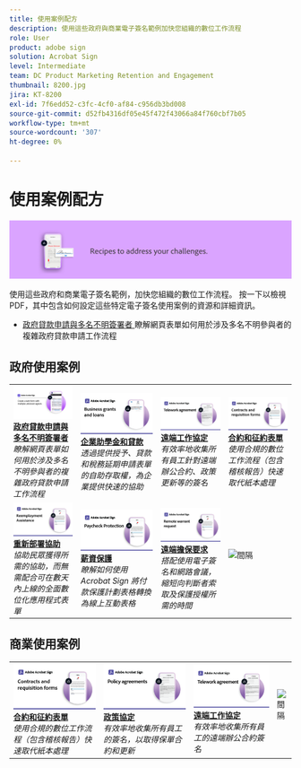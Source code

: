 ```yaml
---
title: 使用案例配方
description: 使用這些政府與商業電子簽名範例加快您組織的數位工作流程
role: User
product: adobe sign
solution: Acrobat Sign
level: Intermediate
team: DC Product Marketing Retention and Engagement
thumbnail: 8200.jpg
jira: KT-8200
exl-id: 7f6edd52-c3fc-4cf0-af84-c956db3bd008
source-git-commit: d52fb4316df05e45f472f43066a84f760cbf7b05
workflow-type: tm+mt
source-wordcount: '307'
ht-degree: 0%

---
```


# 使用案例配方

![使用案例橫幅](../assets/Hero-Recipe.png)

使用這些政府和商業電子簽名範例，加快您組織的數位工作流程。 按一下以檢視 PDF，其中包含如何設定這些特定電子簽名使用案例的資源和詳細資訊。

* [政府貸款申請與多名不明簽署者 ](webform-multiple-signers.md)
瞭解網頁表單如何用於涉及多名不明參與者的複雜政府貸款申請工作流程

## 政府使用案例

<table style="table-layout:fixed">
<tr>
  <td>
    <a href="webform-multiple-signers.md">
      <img alt="政府貸款申請與多名不明簽署者" src="../assets/Web-form-unknown.png" />
    </a>
    <div>
    <a href="webform-multiple-signers.md"><strong>政府貸款申請與多名不明簽署者</strong></a>
    </div>
    <em>瞭解網頁表單如何用於涉及多名不明參與者的複雜政府貸款申請工作流程</em>
    <br>
  </td> 
  <td>
    <a href="usecasegovgrants.md">
      <img alt="企業助學金和貸款" src="../assets/UC_Business.png" />
    </a>
    <div>
    <a href="usecasegovgrants.md"><strong>企業助學金和貸款</strong></a>
    </div>
    <em>透過提供授予、貸款和稅務延期申請表單的自助存取權，為企業提供快速的協助</em>
    <br>
  </td> 
  <td>
    <a href="usecasegovtelework.md">
      <img alt="遠端工作協定" src="../assets/UC_MegasignR.png" />
    </a>
    <div>
    <a href="usecasegovtelework.md"><strong>遠端工作協定</strong></a>
    </div>
    <em>有效率地收集所有員工針對遠端辦公合約、政策更新等的簽名</em>
    <br>
  </td>
  <td>
    <a href="usecasegovcontracts.md">
      <img alt="合約和征約表單" src="../assets/UC_WorkflowR.png" />
    </a>
    <div>
    <a href="usecasegovcontracts.md"><strong>合約和征約表單</strong></a>
    </div>
    <em>使用合規的數位工作流程（包含稽核報告）快速取代紙本處理</em>
    <br>
  </td>
</tr>
<tr>
 <td>
    <a href="usecasegovreemployment.md">
      <img alt="重新部署協助" src="../assets/UC_WebformsR.png" />
    </a>
    <div>
    <a href="usecasegovreemployment.md"><strong>重新部署協助</strong></a>
    </div>
    <em>協助民眾獲得所需的協助，而無需配合可在數天內上線的全面數位化應用程式表單</em>
    <br>
  </td>
  <td>
    <a href="usecasegovpaycheck.md">
      <img alt="薪資保護" src="../assets/UC_PaycheckProtectionR.png" />
    </a>
    <div>
    <a href="usecasegovpaycheck.md"><strong>薪資保護</strong></a>
    </div>
    <em>瞭解如何使用 Acrobat Sign 將付款保護計劃表格轉換為線上互動表格</em>
    <br>
  </td>
  <td>
    <a href="usecasegovremote.md">
      <img alt="遠端擔保要求" src="../assets/UC_Remote_WarrantR.png" />
    </a>
    <div>
    <a href="usecasegovremote.md"><strong>遠端擔保要求</strong></a>
    </div>
    <em>搭配使用電子簽名和網路會議，縮短向判斷者索取及保護授權所需的時間</em>
    <br>
  </td>
  <td>
    <img alt="間隔" src="../assets/Grayspacer.png" />
    <div>
    <br>
  </td>
</tr>
</table>

## 商業使用案例

<table style="table-layout:fixed">
<tr>
  <td>
    <a href="usecasecomcontracts.md">
      <img alt="合約和征約表單" src="../assets/UC_WorkflowR.png" />
    </a>
    <div>
    <a href="usecasecomcontracts.md"><strong>合約和征約表單</strong></a>
    </div>
    <em>使用合規的數位工作流程（包含稽核報告）快速取代紙本處理</em>
    <br>
  </td> 
  <td>
    <a href="usecasecompolicy.md">
      <img alt="政策協定" src="../assets/UC_Policy.png" />
    </a>
    <div>
    <a href="usecasecompolicy.md"><strong>政策協定</strong></a>
    </div>
    <em>有效率地收集所有員工的簽名，以取得保單合約和更新</em>
    <br>
  </td>
  <td>
    <a href="usecasecomtelework.md">
      <img alt="遠端工作協定" src="../assets/UC_MegasignR.png" />
    </a>
    <div>
    <a href="usecasecomtelework.md"><strong>遠端工作協定</strong></a>
    </div>
    <em>有效率地收集所有員工的遠端辦公合約簽名</em>
    <br>
  </td>
  <td>
    <img alt="間隔" src="../assets/Whitespacer.png" />
    <div>
    <br>
  </td>
</tr>
</table>
